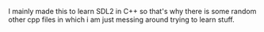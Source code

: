 I mainly made this to learn SDL2 in C++ so that's why there is some random other cpp files in which i am just messing around trying to learn stuff.